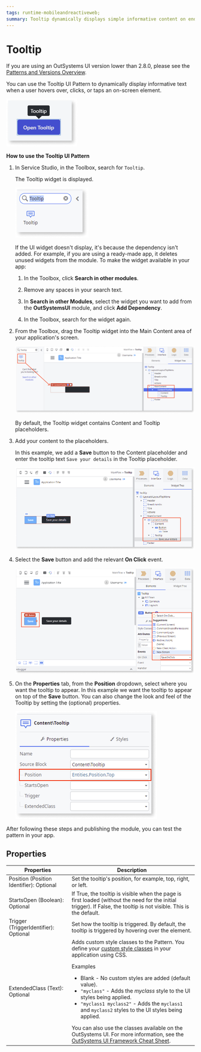 ```yaml
---
tags: runtime-mobileandreactiveweb;   
summary: Tooltip dynamically displays simple informative content on end user interaction.
---
```


# Tooltip

<div class="info" markdown="1">

If you are using an OutSystems UI version lower than 2.8.0, please see the [Patterns and Versions Overview](https://outsystemsui.outsystems.com/OutsystemsUiWebsite/MigrationOverview).
                            
</div>

You can use the Tooltip UI Pattern to dynamically display informative text when a user hovers over, clicks, or taps an on-screen element.

![Example tooltip](<images/tooltip-example.png>)

**How to use the Tooltip UI Pattern**

1. In Service Studio, in the Toolbox, search for `Tooltip`.
  
    The Tooltip widget is displayed.

    ![Tooltip widget](<images/tooltip-widget-ss.png>)

     If the UI widget doesn't display, it's because the dependency isn't added. For example, if you are using a ready-made app, it deletes unused widgets from the module. To make the widget available in your app:

    1. In the Toolbox, click **Search in other modules**.

    1. Remove any spaces in your search text.
    
    1. In **Search in other Modules**, select the widget you want to add from the **OutSystemsUI** module, and click **Add Dependency**. 
    
    1. In the Toolbox, search for the widget again.

1. From the Toolbox, drag the Tooltip widget into the Main Content area of your application's screen.

    ![Drag tooltip widget to screen](<images/tooltip-drag-ss.png>)

    By default, the Tooltip widget contains Content and Tooltip placeholders.

1. Add your content to the placeholders. 
    
    In this example, we add a **Save** button to the Content placeholder and enter the tooltip text ``Save your details`` in the Tooltip placeholder.

    ![Add content to tooltip](<images/tooltip-content-ss.png>)
    
1. Select the **Save** button and add the relevant **On Click** event.

    ![Add OnClick event to Save button](<images/tooltip-onclick-ss.png>)

1. On the **Properties** tab, from the **Position** dropdown, select where you want the tooltip to appear. In this example we want the tooltip to appear on top of the **Save** button. You can also change the look and feel of the Tooltip by setting the (optional) properties.

    ![Set optional properties](<images/tooltip-properties-ss.png>)

After following these steps and publishing the module, you can test the pattern in your app.

## Properties

| Properties | Description |
|---|---|
|Position (Position Identifier): Optional | Set the tooltip's position, for example, top, right, or left.|
| StartsOpen (Boolean): Optional | If True, the tooltip is visible when the page is first loaded (without the need for the initial trigger). If False, the tooltip is not visible. This is the default. |
| Trigger (TriggerIdentifier): Optional | Set how the tooltip is triggered. By default, the tooltip is triggered by hovering over the element.|
| ExtendedClass (Text): Optional |  Adds custom style classes to the Pattern. You define your [custom style classes](../../../../../develop/ui/look-feel/css.md) in your application using CSS. <p>Examples <ul><li>Blank - No custom styles are added (default value).</li><li>``"myclass"`` - Adds the _myclass_ style to the UI styles being applied.</li><li>``"myclass1 myclass2"`` - Adds the ``myclass1`` and ``myclass2`` styles to the UI styles being applied.</li></ul></p>You can also use the classes available on the OutSystems UI. For more information, see the [OutSystems UI Framework Cheat Sheet](https://outsystemsui.outsystems.com/OutsystemsUiWebsite/CheatSheet).|
